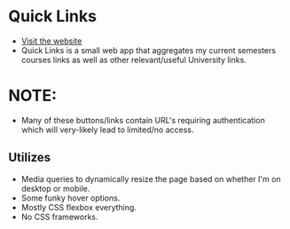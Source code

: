 # Quick Links
* [Visit the website](https://brendanml.github.io/uvic-links/)
* Quick Links is a small web app that aggregates my current semesters courses links as well as other relevant/useful University links.

# NOTE:
* Many of these buttons/links contain URL's requiring authentication which will very-likely lead to limited/no access.

## Utilizes
* Media queries to dynamically resize the page based on whether I'm on desktop or mobile.
* Some funky hover options.
* Mostly CSS flexbox everything.
* No CSS frameworks.

